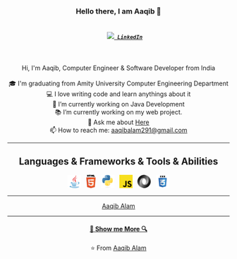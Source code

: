<h3 align="center">Hello there, I am Aaqib 👋</h3>
<h5 align="center">
  <code>
    <a href="https://www.linkedin.com/in/aaqib-alam-50929a204/" title="LinkedIn"><img width="22" src="https://github.com/zumrudu-anka/zumrudu-anka/blob/master/images/linkedin.svg"> LinkedIn</a></code>

</h5>
<br>
<p align="center">
  Hi, I'm Aaqib, Computer Engineer & Software Developer from India
  <br>
  <br>
  🎓 I'm graduating from Amity University Computer Engineering Department
  <br>
  💻 I love writing code and learn anythings about it
  <br>
  🔬 I’m currently working on Java Development
  <br>
  📚 I’m currently working on my web project.
  <br>
  💬 Ask me about <a href="https://github.com/sal12321/sal12321/sal12321/issues" title="Issues">Here</a>
  <br>
  📫 How to reach me: <a href="mailto: aaqibalam291@gmail.com">aaqibalam291@gmail.com</a>
</p>

<hr>

<h2 align="center">Languages & Frameworks & Tools & Abilities</h2>

<p align="center">
  <img title="java" height="30" src="https://raw.githubusercontent.com/sal12321/images/main/aaqibAlam/images/java-original.svg">&nbsp;&nbsp;
  <img title="html" height="30" src="https://raw.githubusercontent.com/sal12321/images/main/aaqibAlam/images/html5.svg">&nbsp;&nbsp;
  <img title="python" height="30" src="https://raw.githubusercontent.com/sal12321/images/main/aaqibAlam/images/python-original.svg">&nbsp;&nbsp;
  <img title="Javascript" height="30" src="https://raw.githubusercontent.com/sal12321/images/main/aaqibAlam/images/javascript.svg">&nbsp;&nbsp;
  <img title="json" height="30" src="https://raw.githubusercontent.com/sal12321/images/main/aaqibAlam/images/json.svg">&nbsp;&nbsp;
  <img title="css" height="30" src="https://raw.githubusercontent.com/sal12321/images/main/aaqibAlam/images/css.svg">
</p>


<hr>
<p align = "center">
<a href = "https://www.linkedin.com/in/aaqib-alam-50929a204/"> Aaqib Alam </a>
</p>



<hr>
<h4 align="center"><a href=https://github.com/sal12321/BankIt-JavaEditionJDBC/tree/main?tab=repositories" title="Show Repositories">🔎 Show me More 🔍</a></h4>

<p align = "center">
    ⭐️ From <a href="">Aaqib Alam</a>
</p>
